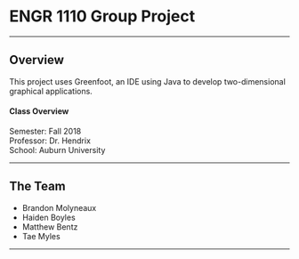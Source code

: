 # ENGR 1110 Group Project

<hr>
<h2>Overview</h2>
This project uses Greenfoot, an IDE using Java to develop two-dimensional graphical applications.
<h4>Class Overview</h4>

Semester: Fall 2018   
Professor: Dr. Hendrix   
School: Auburn University   

<hr>
<h2>The Team</h2>
<ul>
  <li>Brandon Molyneaux</li>
  <li>Haiden Boyles</li>
  <li>Matthew Bentz</li>
  <li>Tae Myles</li>
</ul>
<hr>
